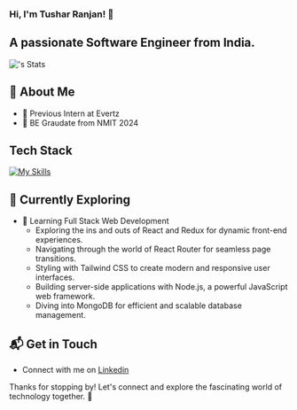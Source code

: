 ### Hi, I'm Tushar Ranjan! 👋

## A passionate Software Engineer from India.

![<username>'s Stats](https://github-readme-stats.vercel.app/api?username=tushar110302&theme=vue-dark&show_icons=true&hide_border=true&count_private=true)

## 🚀 About Me

- 🔭 Previous Intern at Evertz
- 📝 BE Graudate from NMIT 2024

## Tech Stack
[![My Skills](https://skillicons.dev/icons?i=js,html,css,wasm,c,c++,express,node)](https://skillicons.dev)

## 🌱 Currently Exploring

- 🚀 Learning Full Stack Web Development
  - Exploring the ins and outs of React and Redux for dynamic front-end experiences.
  - Navigating through the world of React Router for seamless page transitions.
  - Styling with Tailwind CSS to create modern and responsive user interfaces.
  - Building server-side applications with Node.js, a powerful JavaScript web framework.
  - Diving into MongoDB for efficient and scalable database management.

## 📬 Get in Touch

- Connect with me on [Linkedin](https://twitter.com/introvertedbot)

Thanks for stopping by! Let's connect and explore the fascinating world of technology together. 🚀



<!--

Here are some ideas to get you started:

- 🔭 I’m currently working on ...
- 🌱 I’m currently learning ...
- 👯 I’m looking to collaborate on ...
- 🤔 I’m looking for help with ...
- 💬 Ask me about ...
- 📫 How to reach me: ...
- 😄 Pronouns: ...
- ⚡ Fun fact: ...
-->


